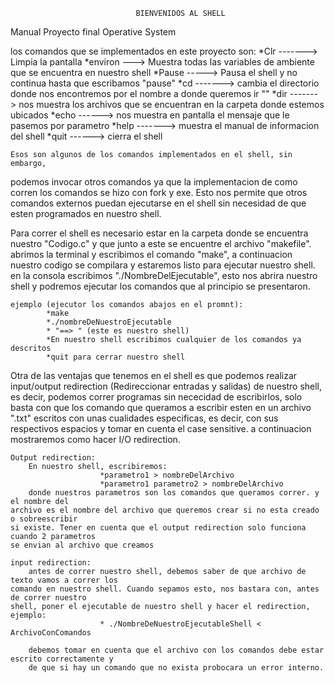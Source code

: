   								BIENVENIDOS AL SHELL
  Manual Proyecto final Operative System

  los comandos que se implementados en este proyecto son:
	*Clr -------> Limpia la pantalla
	*environ ---> Muestra todas las variables de ambiente que se encuentra en nuestro shell
	*Pause -----> Pausa el shell y no continua hasta que escribamos "pause"
	*cd <directory> -------> cambia el directorio donde nos encontremos por el nombre a donde queremos ir "<directory>"
	*dir -------> nos muestra los archivos que se encuentran en la carpeta donde estemos ubicados
	*echo <message> ------>  nos muestra en pantalla el mensaje que le pasemos por parametro
	*help -------> muestra el manual de informacion del shell
	*quit ------> cierra el shell

	Esos son algunos de los comandos implementados en el shell, sin embargo,
  podemos invocar otros comandos ya que la implementacion de como corren los comandos se hizo
  con fork y exe. Esto nos permite que otros comandos externos puedan
  ejecutarse en el shell sin necesidad de que esten programados en nuestro shell.

  Para correr el shell es necesario estar en la carpeta donde se encuentra nuestro "Codigo.c"
  y que junto a este se encuentre el archivo "makefile". abrimos la terminal y escribimos el
  comando "make", a continuacion nuestro codigo se compilara y estaremos listo para ejecutar
  nuestro shell. en la consola escribimos "./NombreDelEjecutable", esto nos abrira nuestro shell
  y podremos ejecutar los comandos que al principio se presentaron.

	ejemplo (ejecutor los comandos abajos en el promnt):
			*make
			*./nombreDeNuestroEjecutable
			* "==> " (este es nuestro shell)
			*En nuestro shell escribimos cualquier de los comandos ya descritos
			*quit para cerrar nuestro shell

  Otra de las ventajas que tenemos en el shell es que podemos realizar input/output redirection
  (Redireccionar entradas y salidas) de nuestro shell, es decir, podemos correr programas sin nececidad
  de escribirlos, solo basta con que los comando que queramos a escribir esten en un archivo ".txt"
  escritos con unas cualidades especificas, es decir, con sus respectivos espacios y tomar en
  cuenta el case sensitive. a continuacion mostraremos como hacer I/O redirection.



	Output redirection:
		En nuestro shell, escribiremos:
						*parametro1 > nombreDelArchivo
						*parametro1 parametro2 > nombreDelArchivo
		donde nuestros parametros son los comandos que queramos correr. y el nombre del
    archivo es el nombre del archivo que queremos crear si no esta creado o sobreescribir
    si existe. Tener en cuenta que el output redirection solo funciona cuando 2 parametros
    se envian al archivo que creamos

	input redirection:
		antes de correr nuestro shell, debemos saber de que archivo de texto vamos a correr los
    comando	en nuestro shell. Cuando sepamos esto, nos bastara con, antes de correr nuestro
    shell, poner el ejecutable de nuestro shell y hacer el redirection, ejemplo:
						* ./NombreDeNuestroEjecutableShell < ArchivoConComandos

		debemos tomar en cuenta que el archivo con los comandos debe estar escrito correctamente y
		de que si hay un comando que no exista probocara un error interno.
